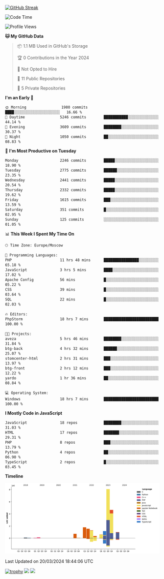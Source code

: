 [![GitHub Streak](https://github-readme-streak-stats.herokuapp.com/?user=yogik10)](https://git.io/streak-stats)
<!--START_SECTION:waka-->
![Code Time](http://img.shields.io/badge/Code%20Time-343%20hrs%2044%20mins-blue)

![Profile Views](http://img.shields.io/badge/Profile%20Views-0-blue)

**🐱 My GitHub Data** 

> 📦 1.1 MB Used in GitHub's Storage 
 > 
> 🏆 0 Contributions in the Year 2024
 > 
> 🚫 Not Opted to Hire
 > 
> 📜 11 Public Repositories 
 > 
> 🔑 5 Private Repositories 
 > 
**I'm an Early 🐤** 

```text
🌞 Morning                1980 commits        ████░░░░░░░░░░░░░░░░░░░░░   16.66 % 
🌆 Daytime                5246 commits        ███████████░░░░░░░░░░░░░░   44.14 % 
🌃 Evening                3609 commits        ████████░░░░░░░░░░░░░░░░░   30.37 % 
🌙 Night                  1050 commits        ██░░░░░░░░░░░░░░░░░░░░░░░   08.83 % 
```
📅 **I'm Most Productive on Tuesday** 

```text
Monday                   2246 commits        █████░░░░░░░░░░░░░░░░░░░░   18.90 % 
Tuesday                  2775 commits        ██████░░░░░░░░░░░░░░░░░░░   23.35 % 
Wednesday                2441 commits        █████░░░░░░░░░░░░░░░░░░░░   20.54 % 
Thursday                 2332 commits        █████░░░░░░░░░░░░░░░░░░░░   19.62 % 
Friday                   1615 commits        ███░░░░░░░░░░░░░░░░░░░░░░   13.59 % 
Saturday                 351 commits         █░░░░░░░░░░░░░░░░░░░░░░░░   02.95 % 
Sunday                   125 commits         ░░░░░░░░░░░░░░░░░░░░░░░░░   01.05 % 
```


📊 **This Week I Spent My Time On** 

```text
🕑︎ Time Zone: Europe/Moscow

💬 Programming Languages: 
PHP                      11 hrs 48 mins      ████████████████░░░░░░░░░   65.18 % 
JavaScript               3 hrs 5 mins        ████░░░░░░░░░░░░░░░░░░░░░   17.02 % 
Apache Config            56 mins             █░░░░░░░░░░░░░░░░░░░░░░░░   05.22 % 
CSS                      39 mins             █░░░░░░░░░░░░░░░░░░░░░░░░   03.64 % 
SQL                      22 mins             █░░░░░░░░░░░░░░░░░░░░░░░░   02.03 % 

🔥 Editors: 
PhpStorm                 18 hrs 7 mins       █████████████████████████   100.00 % 

🐱‍💻 Projects: 
aveza                    5 hrs 46 mins       ████████░░░░░░░░░░░░░░░░░   31.84 % 
btg-back                 4 hrs 32 mins       ██████░░░░░░░░░░░░░░░░░░░   25.07 % 
stomcenter-html          2 hrs 31 mins       ███░░░░░░░░░░░░░░░░░░░░░░   13.97 % 
btg-front                2 hrs 12 mins       ███░░░░░░░░░░░░░░░░░░░░░░   12.22 % 
yardo                    1 hr 36 mins        ██░░░░░░░░░░░░░░░░░░░░░░░   08.84 % 

💻 Operating System: 
Windows                  18 hrs 7 mins       █████████████████████████   100.00 % 
```

**I Mostly Code in JavaScript** 

```text
JavaScript               18 repos            ████████░░░░░░░░░░░░░░░░░   31.03 % 
HTML                     17 repos            ███████░░░░░░░░░░░░░░░░░░   29.31 % 
PHP                      8 repos             ███░░░░░░░░░░░░░░░░░░░░░░   13.79 % 
Python                   4 repos             ██░░░░░░░░░░░░░░░░░░░░░░░   06.90 % 
TypeScript               2 repos             █░░░░░░░░░░░░░░░░░░░░░░░░   03.45 % 
```



**Timeline**

![Lines of Code chart](https://raw.githubusercontent.com/Yogik10/Yogik10/main/assets/bar_graph.png)


 Last Updated on 20/03/2024 18:44:06 UTC
<!--END_SECTION:waka-->
[![trophy](https://github-profile-trophy.vercel.app/?username=yogik10)](https://github.com/ryo-ma/github-profile-trophy)
![](https://github-profile-summary-cards.vercel.app/api/cards/profile-details?username=yogik10&theme=solarized_dark)
![](https://github-profile-summary-cards.vercel.app/api/cards/most-commit-language?username=yogik10&theme=solarized_dark)


